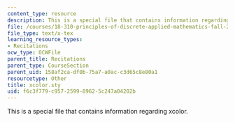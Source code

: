 ```yaml
---
content_type: resource
description: This is a special file that contains information regarding xcolor.
file: /courses/18-310-principles-of-discrete-applied-mathematics-fall-2013/f6c3f779c957259989625c247a04202b_xcolor.sty
file_type: text/x-tex
learning_resource_types:
- Recitations
ocw_type: OCWFile
parent_title: Recitations
parent_type: CourseSection
parent_uid: 158af2ca-df0b-75a7-a0ac-c3d65c8e80a1
resourcetype: Other
title: xcolor.sty
uid: f6c3f779-c957-2599-8962-5c247a04202b
---
```

This is a special file that contains information regarding xcolor.

